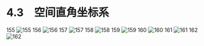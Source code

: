 # 4.3　空间直角坐标系

155
![155](../../book/人教版高中数学A版必修2/人教版高中数学A版必修2_155.png)
156
![156](../../book/人教版高中数学A版必修2/人教版高中数学A版必修2_156.png)
157
![157](../../book/人教版高中数学A版必修2/人教版高中数学A版必修2_157.png)
158
![158](../../book/人教版高中数学A版必修2/人教版高中数学A版必修2_158.png)
159
![159](../../book/人教版高中数学A版必修2/人教版高中数学A版必修2_159.png)
160
![160](../../book/人教版高中数学A版必修2/人教版高中数学A版必修2_160.png)
161
![161](../../book/人教版高中数学A版必修2/人教版高中数学A版必修2_161.png)
162
![162](../../book/人教版高中数学A版必修2/人教版高中数学A版必修2_162.png)



